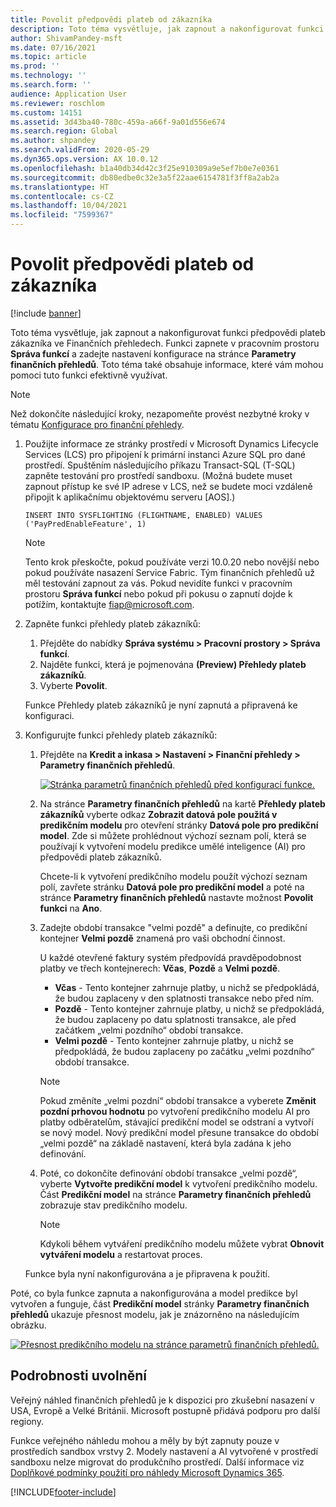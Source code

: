 ```yaml
---
title: Povolit předpovědi plateb od zákazníka
description: Toto téma vysvětluje, jak zapnout a nakonfigurovat funkci předpovědi plateb zákazníka ve Finančních přehledech.
author: ShivamPandey-msft
ms.date: 07/16/2021
ms.topic: article
ms.prod: ''
ms.technology: ''
ms.search.form: ''
audience: Application User
ms.reviewer: roschlom
ms.custom: 14151
ms.assetid: 3d43ba40-780c-459a-a66f-9a01d556e674
ms.search.region: Global
ms.author: shpandey
ms.search.validFrom: 2020-05-29
ms.dyn365.ops.version: AX 10.0.12
ms.openlocfilehash: b1a40db34d42c3f25e910309a9e5ef7b0e7e0361
ms.sourcegitcommit: db80edbe0c32e3a5f22aae6154781f3ff8a2ab2a
ms.translationtype: HT
ms.contentlocale: cs-CZ
ms.lasthandoff: 10/04/2021
ms.locfileid: "7599367"
---
```

# <a name="enable-customer-payment-predictions"></a>Povolit předpovědi plateb od zákazníka

[!include [banner](../includes/banner.md)]

Toto téma vysvětluje, jak zapnout a nakonfigurovat funkci předpovědi plateb zákazníka ve Finančních přehledech. Funkci zapnete v pracovním prostoru **Správa funkcí** a zadejte nastavení konfigurace na stránce **Parametry finančních přehledů**. Toto téma také obsahuje informace, které vám mohou pomoci tuto funkci efektivně využívat.

> [!NOTE]
> Než dokončíte následující kroky, nezapomeňte provést nezbytné kroky v tématu [Konfigurace pro finanční přehledy](configure-for-fin-insites.md).

1. Použijte informace ze stránky prostředí v Microsoft Dynamics Lifecycle Services (LCS) pro připojení k primární instanci Azure SQL pro dané prostředí. Spuštěním následujícího příkazu Transact-SQL (T-SQL) zapněte testování pro prostředí sandboxu. (Možná budete muset zapnout přístup ke své IP adrese v LCS, než se budete moci vzdáleně připojit k aplikačnímu objektovému serveru \[AOS\].)

    `INSERT INTO SYSFLIGHTING (FLIGHTNAME, ENABLED) VALUES ('PayPredEnableFeature', 1)`

    > [!NOTE]
    > Tento krok přeskočte, pokud používáte verzi 10.0.20 nebo novější nebo pokud používáte nasazení Service Fabric. Tým finančních přehledů už měl testování zapnout za vás. Pokud nevidíte funkci v pracovním prostoru **Správa funkcí** nebo pokud při pokusu o zapnutí dojde k potížím, kontaktujte <fiap@microsoft.com>. 

2. Zapněte funkci přehledy plateb zákazníků:

    1. Přejděte do nabídky **Správa systému \> Pracovní prostory \> Správa funkcí**.
    2. Najděte funkci, která je pojmenována **(Preview) Přehledy plateb zákazníků**.
    3. Vyberte **Povolit**.

    Funkce Přehledy plateb zákazníků je nyní zapnutá a připravená ke konfiguraci.

3. Konfigurujte funkci přehledy plateb zákazníků:

    1. Přejděte na **Kredit a inkasa \> Nastavení \> Finanční přehledy \> Parametry finančních přehledů**.

        [![Stránka parametrů finančních přehledů před konfigurací funkce.](./media/finance-insights-parameters.png)](./media/finance-insights-parameters.png)

    2. Na stránce **Parametry finančních přehledů** na kartě **Přehledy plateb zákazníků** vyberte odkaz **Zobrazit datová pole použitá v predikčním modelu** pro otevření stránky **Datová pole pro predikční model**. Zde si můžete prohlédnout výchozí seznam polí, která se používají k vytvoření modelu predikce umělé inteligence (AI) pro předpovědi plateb zákazníků.

        Chcete-li k vytvoření predikčního modelu použít výchozí seznam polí, zavřete stránku **Datová pole pro predikční model** a poté na stránce **Parametry finančních přehledů** nastavte možnost **Povolit funkci** na **Ano**.

    3. Zadejte období transakce "velmi pozdě" a definujte, co predikční kontejner **Velmi pozdě** znamená pro vaši obchodní činnost.

        U každé otevřené faktury systém předpovídá pravděpodobnost platby ve třech kontejnerech: **Včas**, **Pozdě** a **Velmi pozdě**.

        - **Včas** - Tento kontejner zahrnuje platby, u nichž se předpokládá, že budou zaplaceny v den splatnosti transakce nebo před ním.
        - **Pozdě** - Tento kontejner zahrnuje platby, u nichž se předpokládá, že budou zaplaceny po datu splatnosti transakce, ale před začátkem „velmi pozdního“ období transakce.
        - **Velmi pozdě** - Tento kontejner zahrnuje platby, u nichž se předpokládá, že budou zaplaceny po začátku „velmi pozdního“ období transakce.

        > [!NOTE]
        > Pokud změníte „velmi pozdní“ období transakce a vyberete **Změnit pozdní prhovou hodnotu** po vytvoření predikčního modelu AI pro platby odběratelům, stávající predikční model se odstraní a vytvoří se nový model. Nový predikční model přesune transakce do období „velmi pozdě“ na základě nastavení, která byla zadána k jeho definování.

    4. Poté, co dokončíte definování období transakce „velmi pozdě“, vyberte **Vytvořte predikční model** k vytvoření predikčního modelu. Část **Predikční model** na stránce **Parametry finančních přehledů** zobrazuje stav predikčního modelu.

        > [!NOTE]
        > Kdykoli během vytváření predikčního modelu můžete vybrat **Obnovit vytváření modelu** a restartovat proces.

    Funkce byla nyní nakonfigurována a je připravena k použití.

Poté, co byla funkce zapnuta a nakonfigurována a model predikce byl vytvořen a funguje, část **Predikční model** stránky **Parametry finančních přehledů** ukazuje přesnost modelu, jak je znázorněno na následujícím obrázku.

[![Přesnost predikčního modelu na stránce parametrů finančních přehledů.](./media/finance-insights-parameters-accuracy.png)](./media/finance-insights-parameters-accuracy.png)

## <a name="release-details"></a>Podrobnosti uvolnění

Veřejný náhled finančních přehledů je k dispozici pro zkušební nasazení v USA, Evropě a Velké Británii. Microsoft postupně přidává podporu pro další regiony.

Funkce veřejného náhledu mohou a měly by být zapnuty pouze v prostředích sandbox vrstvy 2. Modely nastavení a AI vytvořené v prostředí sandboxu nelze migrovat do produkčního prostředí. Další informace viz [Doplňkové podmínky použití pro náhledy Microsoft Dynamics 365](../../fin-ops-core/fin-ops/get-started/public-preview-terms.md).

[!INCLUDE[footer-include](../../includes/footer-banner.md)]
